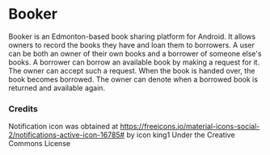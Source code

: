 # Booker
Booker is an Edmonton-based book sharing platform for Android. It allows owners to record the books they have and loan them to borrowers. A user can be both an owner of their own books and a borrower of someone else's books. A borrower can borrow an available book by making a request for it. The owner can accept such a request. When the book is handed over, the book becomes borrowed. The owner can denote when a borrowed book is returned and available again.



### Credits
Notification icon was obtained at
https://freeicons.io/material-icons-social-2/notifications-active-icon-16785#
by icon king1
Under the Creative Commons License

